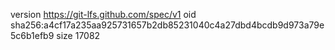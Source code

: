 version https://git-lfs.github.com/spec/v1
oid sha256:a4cf17a235aa925731657b2db85231040c4a27dbd4bcdb9d973a79e5c6b1efb9
size 17082
